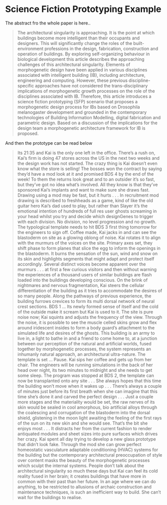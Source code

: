 # Science Fiction Prototyping Example

The abstract fro the whole paper is here..

>The architectural singularity is approaching. It is the point at which buildings become more intelligent than their occupants and designers. This will significantly change the roles of the built-environment professions in the design, fabrication, construction and operation of buildings. By exploring self-organizing behaviour in biological development this article describes the approaching challenges of this architectural singularity. Elements of morphogenetic design have been applied in various disciplines associated with intelligent building (IB), including architecture, engineering and computing. However, these previous discipline-specific approaches have not considered the trans-disciplinary implications of morphogenetic growth processes on the role of the disciplines associated with IB. Therefore, this article introduces a science fiction prototyping (SFP) scenario that proposes a morphogenetic design process for IBs based on Drosophila melanogaster development and grounded in the contemporary technologies of Building Information Modelling, digital fabrication and parametric design. Based on a discussion of the implications for the design team a morphogenetic architecture framework for IB is proposed.



And then the prototype can be read below

>Its 21:35 and Kai is the only one left in the office. There’s a rush on, Kai’s firm is doing 47 stores across the US in the next two weeks and the design work has not started. The crazy thing is Kai doesn’t even know what the store is selling! The bosses won the contract by saying they’d have a mod look at it and promised BDS 4 by the end of the week! To them the returns look great and to an outsider it’s so fast, but they’ve got no idea what’s involved. All they know is that they’ve sponsored Kai’s implants and want to make sure she draws fast.
>Drawing using a mod may be fast, but it hurts . . . In recruitment mod drawing is described to freshheads as a game, kind of like the old guitar hero Kai’s dad used to play, but rather than Slayer it’s the emotional intention of hundreds of full res user ghosts screaming in your head whilst you try and decide which designGenes to trigger with each division. No division, no level progression and no growth. The typological template needs to hit BDS 3 first thing tomorrow for the engineers to sign off.
>Coffee made, Kai jacks in and can see the blastoderm on site as a glowing oblong of noise. Kai rotates it to align with the murmurs of the voices on the site. Primary axes set, they shift phase to form planes that slice the egg to inform the openings in the blastoderm. It burns the sensation of the sun, wind and snow on its skin and highlights segments that might adapt and protect itself accordingly.
>Several distinct voices become apparent over the murmurs . . . at first a few curious visitors and then without warning the experiences of a thousand users of similar buildings are flash loaded into the buildings developing conscious. On the brink of nightmares and nervous fragmentation, Kai steers the cellular differentiation of the building as it tries to accommodate the desires of so many people. Along the pathways of previous experience, the building furrows crevices to form its multi dorsal network of neural crest sections. BDS 1 … Its newly formed sense of itself and the cold of the outside make it scream but Kai is used to it. The site is pure noise now; Kai squints and adjusts the frequency of the view. Through the noise, it is possible to see the muscle celled skins grow and flex around iridescent insides to form a body guard’s attachment to the simulated life and desires of the ghosts. This building is an army to live in, a light to bathe in and a friend to come home to, at a junction between our perception of the natural and artificial worlds, fused together by morphogenetic processes, the system represents an inhumanly natural approach, an architectural ultra-nature.
>The template is set …
>Pause. Kai sips her coffee and gets up from her chair. The engineers will be running simulations in the back of her head over night, its two minutes to midnight and she needs to get some sleep. The program was stopped at BDS 2, the template can now be transplanted onto any site . . . She always hopes that this time the building won’t move when it wakes up . . . There’s always a couple of minutes just before its first breath when she can imagine that this time she’s done it and carved the perfect design . . . Just a couple more stages and the materiality would be set, the raw nerves of its skin would be sealed in cool amorphous, bio artificial alloys through the coalescing and corrugation of the blastoderm into the dorsal shield, glistening in the moon light awaiting the feeling of the first rays of the sun on its new skin and she would see.
>That’s the bit she enjoys most . . . It distracts her from the current fashion to render antiquated modules and sheet sizes into pure surfaces which drives her crazy. Kai spent all day trying to develop a new glass prototype that didn’t look fake. Through the mod she can grow perfect homeostatic vasculature adaptable conditioning (HVAC) systems for the building but the contemporary architectural preoccupation of style over content masks the beauty of the morphogenetic processes which sculpt the internal systems. People don’t talk about the architectural singularity so much these days but Kai can feel its cold reality fused in her brain; it creates buildings that have more in common with their past than her future. In an age where we can do anything, to be restricted to allusions of archaic construction and maintenance techniques, is such an inefficient way to build. She can’t wait for the buildings to realise.
